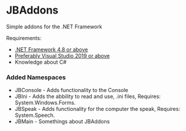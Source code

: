 # JBAddons
Simple addons for the .NET Framework

Requirements:
- [.NET Framework 4.8 or above](https://dotnet.microsoft.com/download/dotnet-framework/net48)
- [Preferably Visual Studio 2019 or above](https://visualstudio.microsoft.com/)
- Knowledge about C#

### Added Namespaces
- JBConsole - Adds functionality to the Console
- JBIni - Adds the abbility to read and use, .ini files, Requires: System.Windows.Forms.
- JBSpeak - Adds functionality for the computer the speak, Requires: System.Speech.
- JBMain - Somethings about JBAddons
